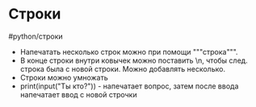 # Строки
#python/строки
- Напечатать несколько строк можно при помощи """строка""".
- В конце строки внутри ковычек можно поставить \n, чтобы след. строка была с новой строки. Можно добавлять несколько.
- Строки можно умножать
- print(input("Ты кто?")) - напечатает вопрос, затем после ввода напечатает ввод с новой строчки
